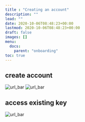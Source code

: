 ```yaml
---
title : "Creating an account"
description: ""
lead: ""
date: 2020-10-06T08:48:23+00:00
lastmod: 2020-10-06T08:48:23+00:00
draft: false
images: []
menu:
  docs:
    parent: "onboarding"
toc: true
---
```


## create account

![url_bar](/images/onboarding/choose_name.png)
![url_bar](/images/onboarding/create_password.png)

## access existing key

![url_bar](/images/onboarding/seed_phrase.png)
